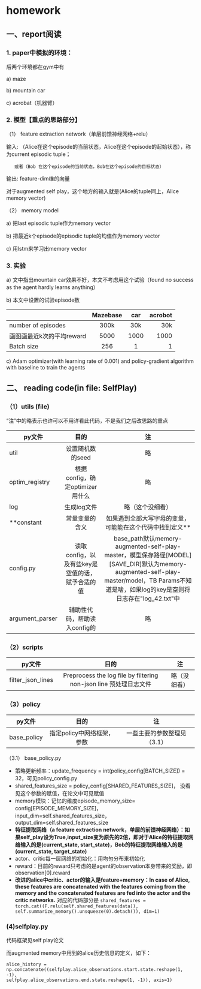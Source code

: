 # homework

## 一、report阅读
### 1.	paper中模拟的环境：

后两个环境都在gym中有

a)	maze

b)	mountain car

c)	acrobat（机器臂）

### 2.	模型【重点的思路部分】

（1）	feature extraction network（单层前馈神经网络+relu）

输入:
      （Alice在这个episode的当前状态，Alice在这个episode的起始状态），称为current episodic tuple；
		
       或者（Bob 在这个episode的当前状态，Bob在这个episode的目标状态）

输出:  feature-dim维的向量


对于augmented self play，这个地方的输入就是(Alice的tuple同上，Alice memory vector)

（2）	memory model

a)	把last episodic tuple作为memory vector

b)	把最近k个episode的episodic tuple的均值作为memory vector

c)	用lstm来学习出memory vector


### 3.	实验

a) 文中指出mountain car效果不好，本文不考虑用这个试验（found no success as the agent hardly learns anything）

b) 本文中设置的试验episode数

|               | Mazebase        | car       | acrobot  |
| -------------|:--------------: |:-------------:| -----:|
| number of episodes     |300k | 30k|  30k|
| 画图画最近k次的平均reward| 5000      | 1000      |   1000 |
|Batch size | 256     |    1 | 1|


c) Adam optimizer(with learning rate of 0.001) and policy-gradient algorithm with baseline to train the agents


## 二、 reading code(in file: SelfPlay)
### （1）utils (file)

“注”中的略表示也许可以不用详看此代码，不是我们之后改思路的重点

|       py文件        | 目的       | 注 |
| -------------|:--------------: |:---------:|
| util | 设置随机数的seed| 略|
|optim_registry | 根据config，确定optimizer用什么 | 略|
|log | 生成log文件| 略（这个没细看）|
|**constant| 常量变量的含义| 如果遇到全部大写字母的变量，可能能在这个代码中找到定义**|
|config.py|读取config，以及有些key是空值的话，赋予合适的值|base_path默认memory-augmented-self-play-master，模型保存路径[MODEL][SAVE_DIR]默认为memory-augmented-self-play-master/model，TB Params不知道是啥，如果log的key是空则将日志存在"log_42.txt"中|
|argument_parser| 辅助性代码，帮助读入config的| 略|

### （2）scripts

|       py文件        | 目的       | 注 |
| -------------|:--------------: |:---------:|
| filter_json_lines |Preprocess the log file by filtering non-json line 预处理日志文件| 略（没细看）|


### （3）policy
|       py文件        | 目的       | 注 |
| -------------|:--------------: |:---------:|
| base_policy | 指定policy中网络框架，参数  | 一些主要的参数整理见（3.1）|



（3.1） base_policy.py
+ 策略更新频率：update_frequency = int(policy_config[BATCH_SIZE]) = 32，可见policy_config.py
+ shared_features_size = policy_config[SHARED_FEATURES_SIZE]， 没看见这个参数的赋值，在论文中可见赋值
+ memory模块：记忆的维度episode_memory_size= config[EPISODE_MEMORY_SIZE]， input_dim=self.shared_features_size，output_dim=self.shared_features_size
+ **特征提取网络（a feature extraction network，单层的前馈神经网络）：如果self_play设为True,input_size变为原先的2倍，即对于Alice的特征提取网络输入的是(current_state, start_state)，Bob的特征提取网络输入的是(current_state, target_state)**
+ actor、critic每一层网络的初始化：用均匀分布来初始化
+ reward：目前的reward只考虑的是agent的observation本身带来的奖励，即observation[0].reward
+ **改进的alice中critic、actor的输入是feature+memory：In case of Alice, these features are concatenated with the features coming from the memory and the concatenated features are fed into the actor and the critic networks.** 对应的代码部分是
```shared_features = torch.cat((F.relu(self.shared_features(data)),                          self.summarize_memory().unsqueeze(0).detach()), dim=1)```






### (4)selfplay.py
代码框架见self play论文

而augmented memory中用到的alice历史信息的定义，如下：

```alice_history = np.concatenate((selfplay.alice_observations.start.state.reshape(1, -1),                                      selfplay.alice_observations.end.state.reshape(1, -1)), axis=1)```

